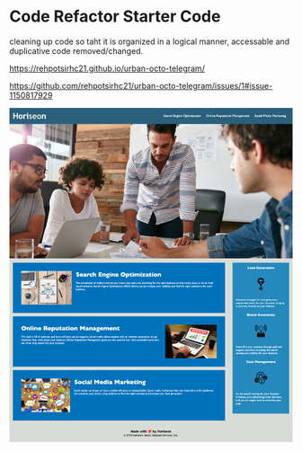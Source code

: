 # Code Refactor Starter Code
cleaning up code so taht it is organized in a logical manner, accessable and duplicative code removed/changed.

https://rehpotsirhc21.github.io/urban-octo-telegram/

https://github.com/rehpotsirhc21/urban-octo-telegram/issues/1#issue-1150817929

![full site screen print](./assets/images/screencapture-127-0-0-1-5500-index-html-2022-03-24-19_08_12.png)
